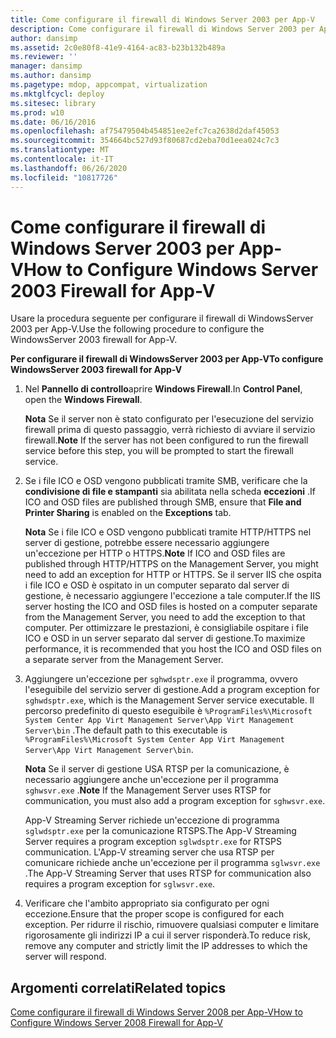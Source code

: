 ```yaml
---
title: Come configurare il firewall di Windows Server 2003 per App-V
description: Come configurare il firewall di Windows Server 2003 per App-V
author: dansimp
ms.assetid: 2c0e80f8-41e9-4164-ac83-b23b132b489a
ms.reviewer: ''
manager: dansimp
ms.author: dansimp
ms.pagetype: mdop, appcompat, virtualization
ms.mktglfcycl: deploy
ms.sitesec: library
ms.prod: w10
ms.date: 06/16/2016
ms.openlocfilehash: af75479504b454851ee2efc7ca2638d2daf45053
ms.sourcegitcommit: 354664bc527d93f80687cd2eba70d1eea024c7c3
ms.translationtype: MT
ms.contentlocale: it-IT
ms.lasthandoff: 06/26/2020
ms.locfileid: "10817726"
---
```

# <span data-ttu-id="35032-103">Come configurare il firewall di Windows Server 2003 per App-V</span><span class="sxs-lookup"><span data-stu-id="35032-103">How to Configure Windows Server 2003 Firewall for App-V</span></span>


<span data-ttu-id="35032-104">Usare la procedura seguente per configurare il firewall di WindowsServer 2003 per App-V.</span><span class="sxs-lookup"><span data-stu-id="35032-104">Use the following procedure to configure the WindowsServer 2003 firewall for App-V.</span></span>

**<span data-ttu-id="35032-105">Per configurare il firewall di WindowsServer 2003 per App-V</span><span class="sxs-lookup"><span data-stu-id="35032-105">To configure WindowsServer 2003 firewall for App-V</span></span>**

1.  <span data-ttu-id="35032-106">Nel **Pannello di controllo**aprire **Windows Firewall**.</span><span class="sxs-lookup"><span data-stu-id="35032-106">In **Control Panel**, open the **Windows Firewall**.</span></span>

    <span data-ttu-id="35032-107">**Nota**  Se il server non è stato configurato per l'esecuzione del servizio firewall prima di questo passaggio, verrà richiesto di avviare il servizio firewall.</span><span class="sxs-lookup"><span data-stu-id="35032-107">**Note** If the server has not been configured to run the firewall service before this step, you will be prompted to start the firewall service.</span></span>

     

2.  <span data-ttu-id="35032-108">Se i file ICO e OSD vengono pubblicati tramite SMB, verificare che la **condivisione di file e stampanti** sia abilitata nella scheda **eccezioni** .</span><span class="sxs-lookup"><span data-stu-id="35032-108">If ICO and OSD files are published through SMB, ensure that **File and Printer Sharing** is enabled on the **Exceptions** tab.</span></span>

    <span data-ttu-id="35032-109">**Nota**  Se i file ICO e OSD vengono pubblicati tramite HTTP/HTTPS nel server di gestione, potrebbe essere necessario aggiungere un'eccezione per HTTP o HTTPS.</span><span class="sxs-lookup"><span data-stu-id="35032-109">**Note** If ICO and OSD files are published through HTTP/HTTPS on the Management Server, you might need to add an exception for HTTP or HTTPS.</span></span> <span data-ttu-id="35032-110">Se il server IIS che ospita i file ICO e OSD è ospitato in un computer separato dal server di gestione, è necessario aggiungere l'eccezione a tale computer.</span><span class="sxs-lookup"><span data-stu-id="35032-110">If the IIS server hosting the ICO and OSD files is hosted on a computer separate from the Management Server, you need to add the exception to that computer.</span></span> <span data-ttu-id="35032-111">Per ottimizzare le prestazioni, è consigliabile ospitare i file ICO e OSD in un server separato dal server di gestione.</span><span class="sxs-lookup"><span data-stu-id="35032-111">To maximize performance, it is recommended that you host the ICO and OSD files on a separate server from the Management Server.</span></span>

     

3.  <span data-ttu-id="35032-112">Aggiungere un'eccezione per `sghwdsptr.exe` il programma, ovvero l'eseguibile del servizio server di gestione.</span><span class="sxs-lookup"><span data-stu-id="35032-112">Add a program exception for `sghwdsptr.exe`, which is the Management Server service executable.</span></span> <span data-ttu-id="35032-113">Il percorso predefinito di questo eseguibile è `%ProgramFiles%\Microsoft System Center App Virt Management Server\App Virt Management Server\bin` .</span><span class="sxs-lookup"><span data-stu-id="35032-113">The default path to this executable is `%ProgramFiles%\Microsoft System Center App Virt Management Server\App Virt Management Server\bin`.</span></span>

    <span data-ttu-id="35032-114">**Nota**  Se il server di gestione USA RTSP per la comunicazione, è necessario aggiungere anche un'eccezione per il programma `sghwsvr.exe` .</span><span class="sxs-lookup"><span data-stu-id="35032-114">**Note** If the Management Server uses RTSP for communication, you must also add a program exception for `sghwsvr.exe`.</span></span>

    <span data-ttu-id="35032-115">App-V Streaming Server richiede un'eccezione di programma `sglwdsptr.exe` per la comunicazione RTSPS.</span><span class="sxs-lookup"><span data-stu-id="35032-115">The App-V Streaming Server requires a program exception `sglwdsptr.exe` for RTSPS communication.</span></span> <span data-ttu-id="35032-116">L'App-V streaming server che usa RTSP per comunicare richiede anche un'eccezione per il programma `sglwsvr.exe` .</span><span class="sxs-lookup"><span data-stu-id="35032-116">The App-V Streaming Server that uses RTSP for communication also requires a program exception for `sglwsvr.exe`.</span></span>

     

4.  <span data-ttu-id="35032-117">Verificare che l'ambito appropriato sia configurato per ogni eccezione.</span><span class="sxs-lookup"><span data-stu-id="35032-117">Ensure that the proper scope is configured for each exception.</span></span> <span data-ttu-id="35032-118">Per ridurre il rischio, rimuovere qualsiasi computer e limitare rigorosamente gli indirizzi IP a cui il server risponderà.</span><span class="sxs-lookup"><span data-stu-id="35032-118">To reduce risk, remove any computer and strictly limit the IP addresses to which the server will respond.</span></span>

## <span data-ttu-id="35032-119">Argomenti correlati</span><span class="sxs-lookup"><span data-stu-id="35032-119">Related topics</span></span>


[<span data-ttu-id="35032-120">Come configurare il firewall di Windows Server 2008 per App-V</span><span class="sxs-lookup"><span data-stu-id="35032-120">How to Configure Windows Server 2008 Firewall for App-V</span></span>](how-to-configure-windows-server-2008-firewall-for-app-v.md)

 

 






